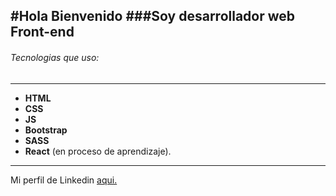 #Hola Bienvenido
###Soy desarrollador web Front-end
------------
###### Tecnologias que uso:
------------
- **HTML**
- **CSS**
- **JS**
- **Bootstrap**
- **SASS**
- **React** (en proceso de aprendizaje).
------------
Mi perfil de Linkedin [aqui.](https://www.linkedin.com/in/michaelviloria/ "perfil-linkedin")
